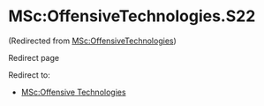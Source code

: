 






MSc:OffensiveTechnologies.S22
=============================



(Redirected from [MSc:OffensiveTechnologies](/index.php?title=MSc:OffensiveTechnologies&redirect=no "MSc:OffensiveTechnologies"))  

Redirect page


Redirect to:

* [MSc:Offensive Technologies](/index.php?title=MSc:Offensive_Technologies&redirect=no "MSc:Offensive Technologies")









